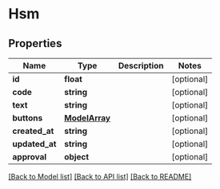 # Hsm

## Properties
Name | Type | Description | Notes
------------ | ------------- | ------------- | -------------
**id** | **float** |  | [optional] 
**code** | **string** |  | [optional] 
**text** | **string** |  | [optional] 
**buttons** | [**ModelArray**](ModelArray.md) |  | [optional] 
**created_at** | **string** |  | [optional] 
**updated_at** | **string** |  | [optional] 
**approval** | **object** |  | [optional] 

[[Back to Model list]](../../README.md#documentation-for-models) [[Back to API list]](../../README.md#documentation-for-api-endpoints) [[Back to README]](../../README.md)

